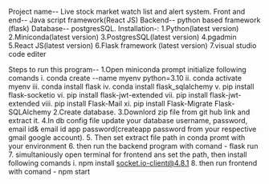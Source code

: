Project name-- Live stock market watch list and alert system.
Front and end-- Java script framework(React JS)
Backend-- python based framework (flask)
Database-- postgresSQL. 
Installation-:
1.Python(latest version)
2.Miniconda(latest version)
3.PostgresSQL(latest version)
4.pgadmin
5.React JS(latest version)
6.Flask framework (latest version)
7.visual studio code editer

Steps to run this program--
1.Open miniconda prompt initialize following comands
        i. conda create --name myenv python=3.10
        ii. conda activate myenv
        iii. conda install flask
        iv. conda install flask_sqlalchemy
        v. pip install flask-socketio
        vi. pip install flask-jwt-extended
        vii. pip install flask-jwt-extended
        viii. pip install Flask-Mail
        xi. pip install Flask-Migrate Flask-SQLAlchemy
2.Create database. 
3.Downlord zip file from git hub link and  extract it.
4.In db config file update your database username, password, email id& email id app password(createapp password from your respective gmail google account).
5. Then set extract file path in conda promt with your environment 
6. then run the backend program with comand - flask run 
7. simultaniously open terminal for frontend ans set the path, then install following comands
                    i. npm install socket.io-client@4.8.1
8. then run frontend with comand - npm start
